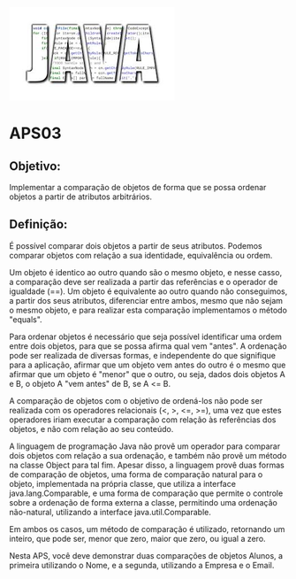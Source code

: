 ﻿![Java](/data/java.jpg)

# APS03

## Objetivo:
Implementar a comparação de objetos de forma que se possa ordenar objetos a partir de atributos arbitrários.

## Definição:

É possível comparar dois objetos a partir de seus atributos. Podemos comparar objetos com relação a sua identidade, equivalência ou ordem.

Um objeto é identico ao outro quando são o mesmo objeto, e nesse casso, a comparação deve ser realizada a partir das referências e o operador de igualdade (==). Um objeto é equivalente ao outro quando não conseguimos, a partir dos seus atributos, diferenciar entre ambos, mesmo que não sejam o mesmo objeto, e para realizar esta comparação implementamos o método "equals".

Para ordenar objetos é necessário que seja possível identificar uma ordem entre dois objetos, para que se possa afirma qual vem "antes". A ordenação pode ser realizada de diversas formas, e independente do que signifique para a aplicação, afirmar que um objeto vem antes do outro é o mesmo que afirmar que um objeto é "menor" que o outro, ou seja, dados dois objetos A e B, o objeto A "vem antes" de B, se A <= B.

A comparação de objetos com o objetivo de ordená-los não pode ser realizada com os operadores relacionais (<, >, <=, >=), uma vez que estes operadores iriam executar a comparação com relação às referências dos objetos, e não com relação ao seu conteúdo.

A linguagem de programação Java não provê um operador para comparar dois objetos com relação a sua ordenação, e também não provê um método na classe Object para tal fim. Apesar disso, a linguagem provê duas formas de comparação de objetos, uma forma de comparação natural para o objeto, implementada na própria classe, que utiliza a interface java.lang.Comparable<T>, e uma forma de comparação que permite o controle sobre a ordenação de forma externa a classe, permitindo uma ordenação não-natural, utilizando a interface java.util.Comparable<T>.

Em ambos os casos, um método de comparação é utilizado, retornando um inteiro, que pode ser, menor que zero, maior que zero, ou igual a zero.

Nesta APS, você deve demonstrar duas comparações de objetos Alunos, a primeira utilizando o Nome, e a segunda, utilizando a Empresa e o Email.
